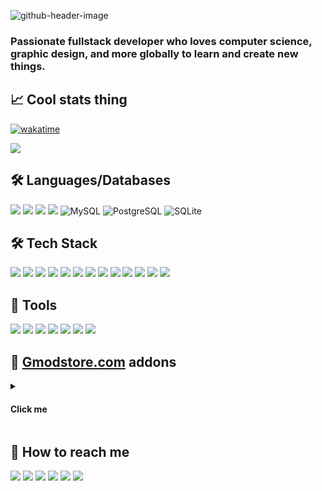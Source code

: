 ![github-header-image](https://github.com/Timmy-the-nobody/Timmy-the-nobody/assets/51171246/96a95821-a54f-4926-a1fd-7d2128c6bd25)

### Passionate fullstack developer who loves computer science, graphic design, and more globally to learn and create new things.

## 📈 Cool stats thing
[![wakatime](https://wakatime.com/badge/user/82906db0-5de5-44ab-a813-73c42b06725a.svg)](https://wakatime.com/@82906db0-5de5-44ab-a813-73c42b06725a)
<!-- ![](https://komarev.com/ghpvc/?username=Timmy-the-nobody) -->

<!-- [![github](https://img.shields.io/github/followers/Timmy-the-nobody?logo=github)](https://github.com/Timmy-the-nobody?tab=followers) -->
<!-- <img src="https://github-readme-stats.vercel.app/api/top-langs/?username=Timmy-the-nobody&layout=compact&count_private=true&show_icons=true&theme=github_dark&include_all_commits=true"> -->

<!-- <img src="https://github-readme-stats.vercel.app/api?username=Timmy-the-nobody&count_private=true&show_icons=true&theme=github_dark&bg_color=9edfff00&hide_border=true"> -->
<img src="https://github-readme-streak-stats.herokuapp.com/?user=Timmy-the-nobody&theme=github-dark-blue&hide_border=true&background=DD272700](https://github-readme-streak-stats.herokuapp.com?user=TimmyTheNobody&theme=github-dark-blue&hide_border=true&background=DD272700&sideLabels=818181&currStreakLabel=818181&currStreakNum=3195FF">

<!-- <img src="https://activity-graph.herokuapp.com/graph?username=Timmy-the-nobody&theme=react-dark&hide_border=true&area=true"> -->

## 🛠️ Languages/Databases
<!-- ![](https://img.shields.io/badge/Windows-1c2f45?logo=Windows)
![](https://img.shields.io/badge/Android-1c2f45?logo=Android) -->
![](https://img.shields.io/badge/Lua-2c3e50?style=for-the-badge&logo=Lua&logoColor=white)
![](https://img.shields.io/badge/HTML-2c3e50?style=for-the-badge&logo=HTML5&logoColor=white)
![](https://img.shields.io/badge/CSS-2c3e50?style=for-the-badge&logo=CSS3&logoColor=white)
![](https://img.shields.io/badge/JavaScript-2c3e50?style=for-the-badge&logo=JavaScript&logoColor=white)
![MySQL](https://img.shields.io/badge/MySQL-2980b9?style=for-the-badge&logo=MySQL&logoColor=white)
![PostgreSQL](https://img.shields.io/badge/PostgreSQL-2980b9?style=for-the-badge&logo=PostgreSQL&logoColor=white)
![SQLite](https://img.shields.io/badge/SQLite-2980b9?style=for-the-badge&logo=SQLite&logoColor=white)

## 🛠️ Tech Stack
![](https://img.shields.io/badge/React-27ae60?style=for-the-badge&logo=React&logoColor=white)
![](https://img.shields.io/badge/Sass-27ae60?style=for-the-badge&logo=Sass&logoColor=white)
![](https://img.shields.io/badge/Node.js-27ae60?style=for-the-badge&logo=nodedotjs&logoColor=white)
![](https://img.shields.io/badge/Npm-27ae60?style=for-the-badge&logo=npm&logoColor=white)
![](https://img.shields.io/badge/Git-27ae60?style=for-the-badge&logo=Git&logoColor=white)
![](https://img.shields.io/badge/GitHub-27ae60?style=for-the-badge&logo=github&logoColor=white)
![](https://img.shields.io/badge/GitLab-27ae60?style=for-the-badge&logo=gitlab&logoColor=white)
![](https://img.shields.io/badge/Craco-27ae60?style=for-the-badge&logo=compilerexplorer&logoColor=white)
![](https://img.shields.io/badge/Million.js-27ae60?style=for-the-badge&logo=monster&logoColor=white)
![](https://img.shields.io/badge/JQuery-27ae60?style=for-the-badge&logo=jquery&logoColor=white)
![](https://img.shields.io/badge/Webpack-27ae60?style=for-the-badge&logo=webpack&logoColor=white)
![](https://img.shields.io/badge/XAMPP-27ae60?style=for-the-badge&logo=xampp&logoColor=white)
![](https://img.shields.io/badge/WampServer-27ae60?style=for-the-badge&logo=weblate&logoColor=white)

## 🧰 Tools
![](https://img.shields.io/badge/Visual_Studio_Code-16a085?style=for-the-badge&logo=VisualStudioCode&logoColor=white)
![](https://img.shields.io/badge/GitHub_Desktop-16a085?style=for-the-badge&logo=github&logoColor=white)
![](https://img.shields.io/badge/GitKraken-16a085?style=for-the-badge&logo=GitKraken&logoColor=white)
![](https://img.shields.io/badge/Unreal_Engine-16a085?style=for-the-badge&logo=UnrealEngine&logoColor=white)
![](https://img.shields.io/badge/WakaTime-16a085?style=for-the-badge&logo=WakaTime&logoColor=white)
![](https://img.shields.io/badge/GIMP-16a085?style=for-the-badge&logo=GIMP&logoColor=white)
![](https://img.shields.io/badge/Ableton_Live-16a085?style=for-the-badge&logo=AbletonLive&logoColor=white)
<!--![](https://img.shields.io/badge/GitHub-1c2f45?logo=GitHub)-->
<!--![](https://img.shields.io/badge/GitLab-1c2f45?logo=GitLab)-->

## 🛒 [Gmodstore.com](https://www.gmodstore.com/users/timmythenobody/products) addons
<details>
 <summary><h4>Click me</h4></summary>
<!--
[![](https://img.shields.io/badge/🍇_Winemaking_System-1c2f45)]()
[![](https://img.shields.io/badge/🚧_VMS_System-1c2f45)]()
[![](https://img.shields.io/badge/📠_OnePrint-1c2f45)]()
[![](https://img.shields.io/badge/⌚_GSmartWatch-1c2f45)]()
[![](https://img.shields.io/badge/💸_Cash_Logistics_System-1c2f45)](https://www.gmodstore.com/market/view/ultimate-brinks-system-ubs)
[![](https://img.shields.io/badge/🐝_Beekeeping_System-1c2f45)](https://www.gmodstore.com/market/view/beekeeping-system)
-->

[<img align="left" width="50%" src="https://user-images.githubusercontent.com/51171246/218258727-cd51e210-9e1d-4202-ae98-9db7874ef121.jpg">](https://www.gmodstore.com/market/view/winemaking-system)

#### [🍇 Winemaking System](https://www.gmodstore.com/market/view/winemaking-system)
This script adds a brand new way to make money as a winemaker! WMS was designed with immersion and realism in mind, it offers an advanced user experience that'll make your players spend hours farming and producing wine.
___
[<img align="left" width="50%" src="https://user-images.githubusercontent.com/51171246/218258700-f4cf69f7-7c4c-49e0-a933-19b02ebe7b62.jpg">](https://www.gmodstore.com/market/view/7421)

#### [🚧 VMS System](https://www.gmodstore.com/market/view/7421)
VMS System will bring something new to your server: Variable Message Signs.
<br>This will create new roleplay opportunities and add a new way for your player to make money.
___
[<img align="left" width="50%" src="https://user-images.githubusercontent.com/51171246/218258586-5bf226bc-1918-42bb-bcc0-e05413860c6e.jpg">](https://www.gmodstore.com/market/view/oneprint)

#### [📠 OnePrint](https://www.gmodstore.com/market/view/oneprint)
OnePrint is an all-in-one money printer that has been designed to improve one of the most used features in Garry's Mod roleplay: Printers.
<br>This money printer allows players to have a system that they are really invested in. 
___
[<img align="left" width="50%" src="https://user-images.githubusercontent.com/51171246/218258495-a64ef68c-0839-4ac3-9797-483b97fc393f.jpg">](https://www.gmodstore.com/market/view/gsmartwatch-unique-and-customizable-watches-for-your-server)

#### [⌚ GSmartWatch](https://www.gmodstore.com/market/view/gsmartwatch-unique-and-customizable-watches-for-your-server)
GSmartWatch is a complete and realistic connected watch that aims to provide a more immersive gaming experience to your server.
<br>It features a lot of different applications, and a lot of integration with OnePrint and other gmodstore addons.
___
[<img align="left" width="50%" src="https://user-images.githubusercontent.com/51171246/218258414-577ea8d6-9c6b-4602-be23-c3c5beb0cf21.jpg">](https://www.gmodstore.com/market/view/ultimate-brinks-system-ubs)

#### [💸 Cash Logistics System](https://www.gmodstore.com/market/view/ultimate-brinks-system-ubs)
This addon gives your players the opportunity to play the role of a C.I.T employee or an armored car and bank robber!
<br>It will also give extra work to bored police officers.
<br>CLS has many interesting features that will bring many role-playing scenarios to your server!
___
[<img align="left" width="50%" src="https://user-images.githubusercontent.com/51171246/218258285-8b3b80b4-9978-4345-8414-fabc9bf7c3d7.jpg">](https://www.gmodstore.com/market/view/beekeeping-system)

#### [🐝 Beekeeping System](https://www.gmodstore.com/market/view/beekeeping-system)
This script adds a new way to make money as a beekeper!
<br>BKS is the perfect farming script for your new players to start making money from (almost) nothing, the main goal as a beekeeper is to clean the city of it's bee nests and to use bees to produce honey.

</details>

## 🔎 How to reach me
[![](https://img.shields.io/badge/E--Mail-1c2f45?logo=Gmail)](mailto:timmy.the.nobody@gmail.com)
[![](https://img.shields.io/badge/GitLab-1c2f45?logo=GitLab)](https://gitlab.com/timmy.the.nobody)
[![](https://img.shields.io/badge/Steam-1c2f45?logo=Steam)](https://steamcommunity.com/id/timmythenobody)
[![](https://img.shields.io/badge/Discord-1c2f45?logo=Discord)](https://discordapp.com/users/317885698747400194)
[![](https://img.shields.io/badge/YouTube-1c2f45?logo=YouTube)](https://www.youtube.com/channel/UCxGjRU8uZkj7oK8Tv22aC7A/featured)
[![](https://img.shields.io/badge/Twitch-1c2f45?logo=Twitch)](https://www.twitch.tv/timmythenobody)

<!--[![ko-fi](https://ko-fi.com/img/githubbutton_sm.svg)](https://ko-fi.com/Y8Y76Q9RC)-->
